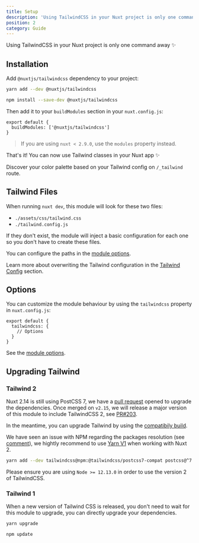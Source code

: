 ```yaml
---
title: Setup
description: 'Using TailwindCSS in your Nuxt project is only one command away'
position: 2
category: Guide
---
```


Using TailwindCSS in your Nuxt project is only one command away ✨

## Installation

Add `@nuxtjs/tailwindcss` dependency to your project:

<code-group>
  <code-block label="Yarn" active>

  ```bash
  yarn add --dev @nuxtjs/tailwindcss
  ```

  </code-block>
  <code-block label="NPM">

  ```bash
  npm install --save-dev @nuxtjs/tailwindcss
  ```

  </code-block>
</code-group>

Then add it to your `buildModules` section in your `nuxt.config.js`:

```js{}[nuxt.config.js]
export default {
  buildModules: ['@nuxtjs/tailwindcss']
}
```

> If you are using `nuxt < 2.9.0`, use the `modules` property instead.

<alert type="success">

That's it! You can now use Tailwind classes in your Nuxt app ✨

</alert>

<alert type="info">

Discover your color palette based on your Tailwind config on `/_tailwind` route.

</alert>

## Tailwind Files

When running `nuxt dev`, this module will look for these two files:

- `./assets/css/tailwind.css`
- `./tailwind.config.js`

If they don't exist, the module will inject a basic configuration for each one so you don't have to create these files.

<alert type="info">

You can configure the paths in the [module options](/options).

</alert>

Learn more about overwriting the Tailwind configuration in the [Tailwind Config](/tailwind-config) section.

## Options

You can customize the module behaviour by using the `tailwindcss` property in `nuxt.config.js`:

```js{}[nuxt.config.js]
export default {
  tailwindcss: {
    // Options
  }
}
```

See the [module options](/options).

## Upgrading Tailwind

### Tailwind 2

Nuxt 2.14 is still using PostCSS 7, we have a [pull request](https://github.com/nuxt/nuxt.js/pull/8346) opened to upgrade the dependencies. Once merged on `v2.15`, we will release a major version of this module to include TailwindCSS 2, see [PR#203](https://github.com/nuxt-community/tailwindcss-module/pull/203).

In the meantime, you can upgrade Tailwind by using the [compatibily build](https://tailwindcss.com/docs/installation#post-css-7-compatibility-build).

<alert type="warning">

We have seen an issue with NPM regarding the packages resolution (see [comment](https://github.com/nuxt-community/tailwindcss-module/issues/202#issuecomment-738442349)), we hightly recommend to use [Yarn V1](https://classic.yarnpkg.com/en/docs/install) when working with Nuxt 2.

</alert>

```bash
yarn add --dev tailwindcss@npm:@tailwindcss/postcss7-compat postcss@^7 autoprefixer@^9
```

Please ensure you are using `Node >= 12.13.0` in order to use the version 2 of TailwindCSS.

### Tailwind 1

When a new version of Tailwind CSS is released, you don't need to wait for this module to upgrade, you can directly upgrade your dependencies.

<code-group>
  <code-block label="Yarn" active>

  ```bash
  yarn upgrade
  ```

  </code-block>
  <code-block label="NPM">

  ```bash
  npm update
  ```

  </code-block>
</code-group>

